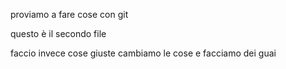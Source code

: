 proviamo a fare cose con git

questo è il secondo file

faccio invece cose giuste
cambiamo le cose e facciamo dei guai
